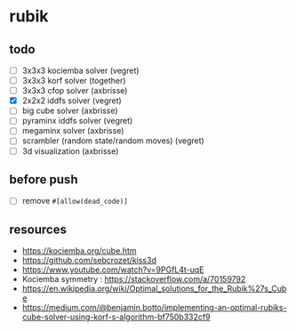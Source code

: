 # rubik

## todo

- [ ] 3x3x3 kociemba solver (vegret)
- [ ] 3x3x3 korf solver (together)
- [ ] 3x3x3 cfop solver (axbrisse)
- [x] 2x2x2 iddfs solver (vegret)
- [ ] big cube solver (axbrisse)
- [ ] pyraminx iddfs solver (vegret)
- [ ] megaminx solver (axbrisse)
- [ ] scrambler (random state/random moves) (vegret)
- [ ] 3d visualization (axbrisse)

## before push

- [ ] remove `#[allow(dead_code)]`

## resources

- https://kociemba.org/cube.htm
- https://github.com/sebcrozet/kiss3d
- https://www.youtube.com/watch?v=9PGfL4t-uqE
- Kociemba symmetry : https://stackoverflow.com/a/70159792
- https://en.wikipedia.org/wiki/Optimal_solutions_for_the_Rubik%27s_Cube
- https://medium.com/@benjamin.botto/implementing-an-optimal-rubiks-cube-solver-using-korf-s-algorithm-bf750b332cf9
